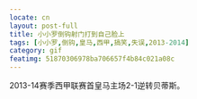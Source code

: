 ```yaml
---
locate: cn
layout: post-full
title: 小小罗倒钩射门打到自己脸上
tags: [小小罗,倒钩,皇马,西甲,搞笑,失误,2013-2014]
category: gif
featimg: 51870306978ba706657f4b84c021a08c
---
```


2013-14赛季西甲联赛首皇马主场2-1逆转贝蒂斯。
